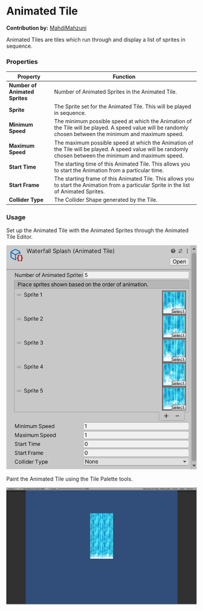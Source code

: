 # Animated Tile

__Contribution by:__  [MahdiMahzuni](https://github.com/MahdiMahzuni)

Animated Tiles are tiles which run through and display a list of sprites in sequence.

### Properties

| Property                       | Function                                                     |
| ------------------------------ | ------------------------------------------------------------ |
| __Number of Animated Sprites__ | Number of Animated Sprites in the Animated Tile.             |
| __Sprite__                     | The Sprite set for the Animated Tile. This will be played in sequence. |
| __Minimum Speed__              | The minimum possible speed at which the Animation of the Tile will be played. A speed value will be randomly chosen between the minimum and maximum speed. |
| __Maximum Speed__              | The maximum possible speed at which the Animation of the Tile will be played. A speed value will be randomly chosen between the minimum and maximum speed. |
| __Start Time__                 | The starting time of this Animated Tile. This allows you to start the Animation from a particular time. |
| __Start Frame__                | The starting frame of this Animated Tile. This allows you to start the Animation from a particular Sprite in the list of Animated Sprites. |
| __Collider Type__              | The Collider Shape generated by the Tile.                    |

### Usage

Set up the Animated Tile with the Animated Sprites through the Animated Tile Editor.

![Animated Tile Editor](images/AnimatedTileEditor.png)

Paint the Animated Tile using the Tile Palette tools.

![Game View with Group Brush](images/AnimatedTile.png)